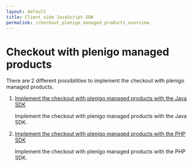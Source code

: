 ```yaml
---
layout: default
title: Client side JavaScript-SDK
permalink: /checkout_plenigo_managed_products_overview
---
```


# Checkout with plenigo managed products 

There are 2 different possibilities to implement the checkout with plenigo managed products.

1. [Implement the checkout with plenigo managed products with the Java SDK](/checkout_plenigo_managed_products_java)

   Implement the checkout with plenigo managed products with the Java SDK.
   
2. [Implement the checkout with plenigo managed products with the PHP SDK](/checkout_plenigo_managed_products_php)

   Implement the checkout with plenigo managed products with the PHP SDK.
   
   
   

